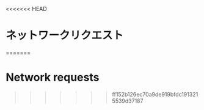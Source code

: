 
<<<<<<< HEAD
# ネットワークリクエスト
=======
# Network requests
>>>>>>> ff152b126ec70a9de919bfdc1913215539d37187
